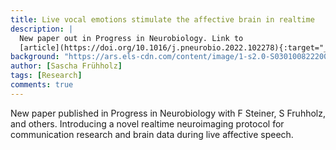 ```yaml
---
title: Live vocal emotions stimulate the affective brain in realtime
description: |
  New paper out in Progress in Neurobiology. Link to
  [article](https://doi.org/10.1016/j.pneurobio.2022.102278){:target="_blank"}.
background: "https://ars.els-cdn.com/content/image/1-s2.0-S0301008222000648-gr1.jpg"
author: [Sascha Frühholz]
tags: [Research]
comments: true
---
```


New paper published in Progress in Neurobiology with F Steiner, S Fruhholz, and others. Introducing a novel realtime neuroimaging protocol for communication research and brain data during live affective speech.
